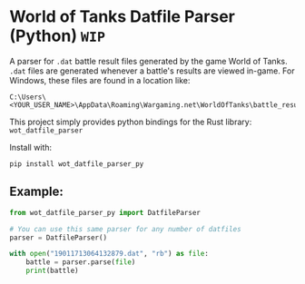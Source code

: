 # World of Tanks Datfile Parser (Python) `WIP`
A parser for `.dat` battle result files generated by the game World of Tanks. `.dat` files are generated whenever a battle's results are viewed in-game. For Windows, these files are found in a location like:
```
C:\Users\<YOUR_USER_NAME>\AppData\Roaming\Wargaming.net\WorldOfTanks\battle_results
```
This project simply provides python bindings for the Rust library: `wot_datfile_parser`

Install with:
```
pip install wot_datfile_parser_py
```
## Example:
```python
from wot_datfile_parser_py import DatfileParser

# You can use this same parser for any number of datfiles
parser = DatfileParser()

with open("19011713064132879.dat", "rb") as file:
    battle = parser.parse(file)
    print(battle)
```